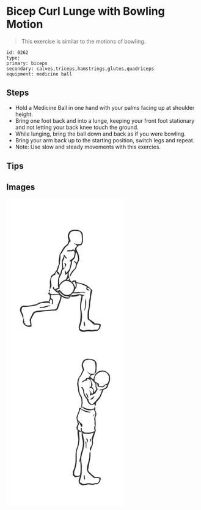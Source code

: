 # Bicep Curl Lunge with Bowling Motion
> This exercise is similar to the motions of bowling.

``` 
id: 0262 
type:  
primary: biceps 
secondary: calves,triceps,hamstrings,glutes,quadriceps 
equipment: medicine ball 
``` 

## Steps

 - Hold a Medicine Ball in one hand with your palms facing up at shoulder height.
 - Bring one foot back and into a lunge, keeping your front foot stationary and not letting your back knee touch the ground.
 - While lunging, bring the ball down and back as if you were bowling.
 - Bring your arm back up to the starting position, switch legs and repeat.
 - Note: Use slow and steady movements with this exercies.

## Tips


## Images

<svg width="233pt" height="400" viewBox="0 0 233 300" xmlns="http://www.w3.org/2000/svg">
  <g fill="#FFF">
    <path d="M0 0h233v300H0V0m130.57 61.65c-4.29.44-7.99 3.57-9.02 7.77-1.94 4.01-.85 8.55.81 12.45-1.36 3.27-1.32 7.73-4.9 9.53-6.5 4.07-8.44 12.02-12.87 17.86-1.04 3.13-.45 6.65-1.5 9.84-1.35 3.78.78 7.92-.96 11.59-1.49 3.54-2.67 7.2-4.07 10.77-.82.84-1.82 1.57-2.35 2.65-1.21 3.57-5.24 4.54-7.5 7.3-1.11 3.11-1.97 6.31-2.73 9.53-.77 3.34.31 6.71.16 10.07-.25 2.23-1.29 4.47-.09 6.64.99-1.93 1.91-3.89 2.94-5.79.61-4.69-1.65-9.16-1.12-13.84 1.26-4.04 4.1-7.99 8.56-8.67.16-2.33 1.15-4.44 2.13-6.52.86 3.3 3.4 5.48 6.23 7.13 1.12-3.36-1.59-5.4-3.89-7.15 1.12-5.36 3.74-10.28 4.74-15.68-.19-5.8 2.02-11.44.75-17.15 5.86-5.45 7.62-14.42 15.09-18.26.96-2.19 2-4.35 3.12-6.47.56-.3 1.69-.89 2.26-1.19-.93-3.76-3.49-7.17-3.1-11.19.75-3.59 2.57-7.6 6.52-8.49 4.71-1.95 9.68-.39 14.39.6 1.63 1.89 3.35 3.97 3.57 6.56.41 5.88 1.59 12.08-1.15 17.61-3.4.79-6.92.99-10.32.09a55.86 55.86 0 0 0-3.33-2.64c.51 2.29 2.41 3.49 4.4 4.37.35.53 1.03 1.6 1.38 2.13-1.37 1.44-2.73 2.89-4.13 4.3.08.99.25 2.98.34 3.98-1-.46-2.99-1.37-3.99-1.83-1.37.69-2.74 1.36-4.12 2.03-2.34-.11-4.7-.1-7.04.01l-.64 1.89c4.31-.12 8.67.25 12.79-1.15 3.27 2.38 1.72 7.35.96 10.74-.85 5.33-7.24 5.98-9.66 10.25 1.04-.14 2.09-.29 3.14-.43.3 4.44-1.04 8.72-2.03 12.99-.76 4.19-4.27 6.86-6.86 9.93-.19-2.08-1.2-3.87-2.84-5.15.15 3.23.77 6.41 1.28 9.6.96-1.8 2.58-2.9 4.48-3.5-.38 4.32-1.37 8.94-4.33 12.26-5.29 1.89-9.97 5.52-12.55 10.59.22-3.84-.25-7.69-.09-11.52.78-4.16 3.75-7.49 4.93-11.51.47-1.92.05-4.17 1.48-5.73 2.94-3.72 7.01-6.76 7.91-11.73-.77-.83-1.53-1.65-2.3-2.47-.63.07-1.89.2-2.51.26.42.2 1.28.59 1.7.78.53 2.44.57 4.94-.04 7.37-.79.37-2.38 1.11-3.17 1.48-.15-3.51-.2-7.03-.53-10.52-.81-4.65 4.4-8.13 2.61-12.92 1.68 1.79 2.69 4.76 5.52 5a23.688 23.688 0 0 0-6.59-8.64c.98 3.97-1.35 7.22-2.93 10.61-.65 5.61.02 11.29-.18 16.93-.85 2-2.05 3.88-2.47 6.05-1.01 5.89-5.37 10.7-5.51 16.81-.02 5.02-.79 10.12.42 15.07-2.26.85-4.55 1.7-6.6 3-.82-1.6-1.56-3.27-2.66-4.71-2.09-.41-.82 2.49-1.08 3.67 3.37 2.55 6.03 5.88 9.21 8.65-.03-.99-.09-2.99-.11-3.99.82 2 1.58 4.03 2.43 6.03-4.64-.33-9.29-.52-13.93-.09-1.48-.74-2.95-1.48-4.44-2.19.06-.64.18-1.93.25-2.58-1.7.83-2.65 2.26-2.85 4.29.68.3 2.04.91 2.72 1.21 1.84 4.54.18 9.22-1.98 13.29-5.35-.83-10.61.62-15.81 1.71-4.27.81-7.66 4-12 4.56-4.95.84-9.87 2.27-14.93 2.01-2.89.09-5.99-.91-8.66.61-3.54 1.09-5.02 5.13-4.7 8.53.5 5.29 5.13 9.27 5.06 14.68 1.01.36 1.66-.46 1.66-1.46.85-4.23-2.74-7.32-3.53-11.2-.79-3.02.8-5.92 1.78-8.69 9.12.44 18.06-1.38 26.97-3.06 4.38-1.74 8.36-5.04 13.38-4.58 4.65.34 9.93-1.88 13.96 1.3-.44-1.26-.94-2.5-1.45-3.72.9-1.76 1.78-3.53 2.63-5.31.91.94 1.83 1.88 2.75 2.82-.26 2.38-.53 4.77-.73 7.16.5-.12 1.52-.36 2.03-.48.17-2.43.58-4.85.53-7.28-.8-1.89-2.49-3.33-4.4-4.03-.05-1.92-.09-3.85-.12-5.77 5.59.01 11.19-.08 16.78-.21l2.51 1.91c-.99 5.61-2.81 11.04-5.27 16.17-1.37 3.69-1.34 9.03-6.19 9.9-8.64-.04-17.16 1.81-25.82 1.87-5.32.61-11.12.33-15.79 3.38-2.62 2.68-3.65 6.41-5.29 9.69-1 2.22-2.79 4.34-2.38 6.95.48 2.92 1.31 5.79 1.55 8.76-3.35 1.7-6.9.97-9.93-1-.14-.6-.43-1.81-.57-2.41l-2.41-1.65 1.64-1.56c-.39-.43-1.17-1.3-1.56-1.74a161.5 161.5 0 0 0-.31-7.29c-.73 3.67-2.02 7.25-1.46 11.06 2.67 6.29 10.18 9.76 16.64 7.28-.01-3.03.01-6.08-.75-9.03-1.4-5.04 2.54-9.3 4.57-13.54 1.36-3.56 5.25-5.62 8.93-5.69 6.74-.08 13.29-2.26 20.06-1.62 4.94-1.61 10.11-.67 15.16-1.27 1.94-1.29 4.14-2.84 4.67-5.26 2.01-7.44 5.57-14.44 6.72-22.12 2.93 2.51 6.46 4.1 10.37 4.11 3.09.88 5.91-1.48 6.45-4.44 6.31 2.05 12.84-.05 18.78-2.29 1.11.49 2.22.98 3.34 1.46-1.81 8.31-3.53 16.86-2.79 25.39 1.55 8.16.72 16.51 0 24.7-.63 3.75-2.36 7.24-2.8 11.04.25 2.35.2 5.26 2.4 6.76 3.36 3.07 8.29 2.58 12.38 1.62 4.98-1.23 10.13 1.01 15.07-.48 2.28-.73 4.71-.45 7.05-.76 3.79-2.95 7.11-7.49 6.29-12.55-4.04-2.48-9.14-1.25-13.53-2.53l1.22-1.07c-3.7-1.99-6.66-5.05-10.41-6.96-.54-7.38-.37-14.87 1.26-22.11.85-5.92.47-12 2.38-17.74-.34-5.49 1.54-10.64 2.66-15.94-2.67-3.62-6.23-6.4-9.72-9.18-6.37-4.41-14.26-5.44-21.67-6.96l-.93-3.45c-2.38.28-5.69-.61-7.2 1.76.31 1.53 2.71 1.1 3.89 1.68.24-.58.72-1.72.96-2.29.91 2.67 1.66 5.4 2.3 8.15-.4 1.42-1.2 4.27-1.59 5.69.39-5.93-4.51-9.84-6.85-14.71l.43 3.66c-.98-1.73-1.64-4.03-3.94-4.32l.52-3.99c-.68.32-2.05.97-2.73 1.3.17.5.51 1.51.69 2.01l-3.95-.15c1.17-1.61 2.18-3.47 4.12-4.27 1.74-.62.35-2.33-.54-2.99.08-2.92-1.13-6.27.77-8.83 2.76-3.97 2.97-8.92 4.64-13.33 1.03-2.44.78-5.12.84-7.7 1.76-1.35 3.71-2.66 4.7-4.73 2.42-3.67 2.01-8.24 3.11-12.34 3.04 3.17 3.2 7.63 3.98 11.69.68 3.27-1.15 6.28-2.8 8.93-1.83-1.36-3.35-3.54-5.88-3.48 1.29 1.96 2.98 3.59 4.83 5.02-.81 3.71-.29 8.24-3.56 10.88-3.9 3.39-6.96 7.68-8.81 12.51.52.61 1.05 1.22 1.58 1.82 1.83-5.48 5.58-9.89 9.45-14.04 2.33-2.26 2.24-5.67 3.27-8.54 1.27-4.05 4.73-7.49 4.28-11.98-.34-3.67-.32-7.55-2.15-10.86-1.43-2.54-2.23-5.35-3.39-8.01.41-3.4 2.91-5.5 5.61-7.23 1.42-.14 2.84-.31 4.26-.49 1.48-2.62 3.18-5.31 3.25-8.42-.01-2.64-.34-5.28-.36-7.92-.3-3.49-.06-7.65-3.2-9.97-4.35-4.37-10.81-3.65-16.41-3.37M84.55 178.14c-1.35.77-2.19 3.77-.56 4.57 1.29-.76 2.04-3.79.56-4.57m-19.28 34.3c.06.45.19 1.34.25 1.79 7.41.41 14.85-1.79 21.35-5.2-7.39 0-14.14 4.01-21.6 3.41z"/>
    <path d="M115.58 161.72c6.99-1.47 14.57 3.46 16.52 10.26 2.25 8.67-6.04 18.56-15.16 16.65-5.79-.56-8.47-6.63-12.69-9.49-.47.25-1.4.77-1.87 1.03-1.33.06-2.67.13-4 .2 0-.38-.01-1.14-.02-1.52 1.23-.64 2.46-1.29 3.69-1.93.44.02 1.32.07 1.76.09.8-1.92.68-4.01.78-6.04 3.06-3.67 6.01-8.1 10.99-9.25z"/>
    <path d="M137.51 165.37c7.4 1.14 14.32 4.06 20.86 7.63-.6.68-1.18 1.38-1.73 2.1.46 1.36.91 2.72 1.37 4.08 1.85.62 3.83 1.42 5.71.4-1.74-1.09-3.51-2.12-5.25-3.19.56-.76 1.13-1.5 1.73-2.22 2.04 1.23 3.88 2.76 5.6 4.41-.53 4.87-2.08 9.61-1.94 14.53-.04 2.68-1.47 5.12-1.47 7.81 0 6.17-.14 12.49-2.42 18.3-.62 5.78-1.16 11.7-.09 17.47 4.18 2.17 6.97 6.08 10.51 9.04 3.59 2.25 8.07.49 11.97 1.71.74 3.65-.71 7.16-3.73 9.31-2.14.05-4.35-.4-6.42.38-3.65 1.19-7.43-.55-11.16-.23-4.32-.09-8.96 2.51-13.06.23-1.31-.81-3-1.48-3.73-2.9-.26-2.58.99-4.9 1.73-7.28 3.3-9.55 3.22-19.95 1.09-29.74-2.06-9.05 2.43-17.7 2.74-26.67 1.38-.46 2.76-.93 4.14-1.39-4.98-.51-10.02-3.01-15-1.25-4.43 1.73-9.27.91-13.84 1.96 1.94-1.52 3.85-3.1 5.76-4.67 4.85 1.07 9.82.37 14.57-.81 3.42-1.13 6.89.45 10.36.4-4.1-2.84-9.3-.69-13.9-1.62-3.31.5-6.66.63-10 .58 1.05-2.24 2.83-4.22 3.31-6.65.61-.72 1.25-1.42 1.9-2.1 1.12-3.14 1.44-6.4.39-9.62m18.29 29.8c-.98 3.87-1.24 7.87-1.04 11.84.3 4.76-1.5 9.29-1.59 14.02 3.37-8.12 4.67-17.24 2.63-25.86m-3.52 45.38c-.64 3.04-.64 6.23.86 9.03.42-.12 1.27-.35 1.7-.47-1.11-2.79.4-6.79-2.56-8.56zM103.67 181.95c3.03 2.75 5.41 6.31 9.11 8.26 3.66 1.49 8.22.43 11.4 3.15-6.01 1.53-12.02-1.26-16.68-4.88-2.02-1.65-3.12-4.08-3.83-6.53z"/>
  </g>
  <g fill="#333">
    <path d="M130.57 61.65c5.6-.28 12.06-1 16.41 3.37 3.14 2.32 2.9 6.48 3.2 9.97.02 2.64.35 5.28.36 7.92-.07 3.11-1.77 5.8-3.25 8.42-1.42.18-2.84.35-4.26.49-2.7 1.73-5.2 3.83-5.61 7.23 1.16 2.66 1.96 5.47 3.39 8.01 1.83 3.31 1.81 7.19 2.15 10.86.45 4.49-3.01 7.93-4.28 11.98-1.03 2.87-.94 6.28-3.27 8.54-3.87 4.15-7.62 8.56-9.45 14.04-.53-.6-1.06-1.21-1.58-1.82 1.85-4.83 4.91-9.12 8.81-12.51 3.27-2.64 2.75-7.17 3.56-10.88-1.85-1.43-3.54-3.06-4.83-5.02 2.53-.06 4.05 2.12 5.88 3.48 1.65-2.65 3.48-5.66 2.8-8.93-.78-4.06-.94-8.52-3.98-11.69-1.1 4.1-.69 8.67-3.11 12.34-.99 2.07-2.94 3.38-4.7 4.73-.06 2.58.19 5.26-.84 7.7-1.67 4.41-1.88 9.36-4.64 13.33-1.9 2.56-.69 5.91-.77 8.83.89.66 2.28 2.37.54 2.99-1.94.8-2.95 2.66-4.12 4.27l3.95.15c-.18-.5-.52-1.51-.69-2.01.68-.33 2.05-.98 2.73-1.3l-.52 3.99c2.3.29 2.96 2.59 3.94 4.32l-.43-3.66c2.34 4.87 7.24 8.78 6.85 14.71.39-1.42 1.19-4.27 1.59-5.69-.64-2.75-1.39-5.48-2.3-8.15-.24.57-.72 1.71-.96 2.29-1.18-.58-3.58-.15-3.89-1.68 1.51-2.37 4.82-1.48 7.2-1.76l.93 3.45c7.41 1.52 15.3 2.55 21.67 6.96 3.49 2.78 7.05 5.56 9.72 9.18-1.12 5.3-3 10.45-2.66 15.94-1.91 5.74-1.53 11.82-2.38 17.74-1.63 7.24-1.8 14.73-1.26 22.11 3.75 1.91 6.71 4.97 10.41 6.96l-1.22 1.07c4.39 1.28 9.49.05 13.53 2.53.82 5.06-2.5 9.6-6.29 12.55-2.34.31-4.77.03-7.05.76-4.94 1.49-10.09-.75-15.07.48-4.09.96-9.02 1.45-12.38-1.62-2.2-1.5-2.15-4.41-2.4-6.76.44-3.8 2.17-7.29 2.8-11.04.72-8.19 1.55-16.54 0-24.7-.74-8.53.98-17.08 2.79-25.39-1.12-.48-2.23-.97-3.34-1.46-5.94 2.24-12.47 4.34-18.78 2.29-.54 2.96-3.36 5.32-6.45 4.44-3.91-.01-7.44-1.6-10.37-4.11-1.15 7.68-4.71 14.68-6.72 22.12-.53 2.42-2.73 3.97-4.67 5.26-5.05.6-10.22-.34-15.16 1.27-6.77-.64-13.32 1.54-20.06 1.62-3.68.07-7.57 2.13-8.93 5.69-2.03 4.24-5.97 8.5-4.57 13.54.76 2.95.74 6 .75 9.03-6.46 2.48-13.97-.99-16.64-7.28-.56-3.81.73-7.39 1.46-11.06.16 2.43.26 4.86.31 7.29.39.44 1.17 1.31 1.56 1.74l-1.64 1.56 2.41 1.65c.14.6.43 1.81.57 2.41 3.03 1.97 6.58 2.7 9.93 1-.24-2.97-1.07-5.84-1.55-8.76-.41-2.61 1.38-4.73 2.38-6.95 1.64-3.28 2.67-7.01 5.29-9.69 4.67-3.05 10.47-2.77 15.79-3.38 8.66-.06 17.18-1.91 25.82-1.87 4.85-.87 4.82-6.21 6.19-9.9 2.46-5.13 4.28-10.56 5.27-16.17l-2.51-1.91c-5.59.13-11.19.22-16.78.21.03 1.92.07 3.85.12 5.77 1.91.7 3.6 2.14 4.4 4.03.05 2.43-.36 4.85-.53 7.28-.51.12-1.53.36-2.03.48.2-2.39.47-4.78.73-7.16-.92-.94-1.84-1.88-2.75-2.82-.85 1.78-1.73 3.55-2.63 5.31.51 1.22 1.01 2.46 1.45 3.72-4.03-3.18-9.31-.96-13.96-1.3-5.02-.46-9 2.84-13.38 4.58-8.91 1.68-17.85 3.5-26.97 3.06-.98 2.77-2.57 5.67-1.78 8.69.79 3.88 4.38 6.97 3.53 11.2 0 1-.65 1.82-1.66 1.46.07-5.41-4.56-9.39-5.06-14.68-.32-3.4 1.16-7.44 4.7-8.53 2.67-1.52 5.77-.52 8.66-.61 5.06.26 9.98-1.17 14.93-2.01 4.34-.56 7.73-3.75 12-4.56 5.2-1.09 10.46-2.54 15.81-1.71 2.16-4.07 3.82-8.75 1.98-13.29-.68-.3-2.04-.91-2.72-1.21.2-2.03 1.15-3.46 2.85-4.29-.07.65-.19 1.94-.25 2.58 1.49.71 2.96 1.45 4.44 2.19 4.64-.43 9.29-.24 13.93.09-.85-2-1.61-4.03-2.43-6.03.02 1 .08 3 .11 3.99-3.18-2.77-5.84-6.1-9.21-8.65.26-1.18-1.01-4.08 1.08-3.67 1.1 1.44 1.84 3.11 2.66 4.71 2.05-1.3 4.34-2.15 6.6-3-1.21-4.95-.44-10.05-.42-15.07.14-6.11 4.5-10.92 5.51-16.81.42-2.17 1.62-4.05 2.47-6.05.2-5.64-.47-11.32.18-16.93 1.58-3.39 3.91-6.64 2.93-10.61 2.83 2.33 5.1 5.29 6.59 8.64-2.83-.24-3.84-3.21-5.52-5 1.79 4.79-3.42 8.27-2.61 12.92.33 3.49.38 7.01.53 10.52.79-.37 2.38-1.11 3.17-1.48.61-2.43.57-4.93.04-7.37-.42-.19-1.28-.58-1.7-.78.62-.06 1.88-.19 2.51-.26.77.82 1.53 1.64 2.3 2.47-.9 4.97-4.97 8.01-7.91 11.73-1.43 1.56-1.01 3.81-1.48 5.73-1.18 4.02-4.15 7.35-4.93 11.51-.16 3.83.31 7.68.09 11.52 2.58-5.07 7.26-8.7 12.55-10.59 2.96-3.32 3.95-7.94 4.33-12.26-1.9.6-3.52 1.7-4.48 3.5-.51-3.19-1.13-6.37-1.28-9.6 1.64 1.28 2.65 3.07 2.84 5.15 2.59-3.07 6.1-5.74 6.86-9.93.99-4.27 2.33-8.55 2.03-12.99-1.05.14-2.1.29-3.14.43 2.42-4.27 8.81-4.92 9.66-10.25.76-3.39 2.31-8.36-.96-10.74-4.12 1.4-8.48 1.03-12.79 1.15l.64-1.89c2.34-.11 4.7-.12 7.04-.01 1.38-.67 2.75-1.34 4.12-2.03 1 .46 2.99 1.37 3.99 1.83-.09-1-.26-2.99-.34-3.98 1.4-1.41 2.76-2.86 4.13-4.3-.35-.53-1.03-1.6-1.38-2.13-1.99-.88-3.89-2.08-4.4-4.37 1.14.83 2.25 1.72 3.33 2.64 3.4.9 6.92.7 10.32-.09 2.74-5.53 1.56-11.73 1.15-17.61-.22-2.59-1.94-4.67-3.57-6.56-4.71-.99-9.68-2.55-14.39-.6-3.95.89-5.77 4.9-6.52 8.49-.39 4.02 2.17 7.43 3.1 11.19-.57.3-1.7.89-2.26 1.19a98.578 98.578 0 0 0-3.12 6.47c-7.47 3.84-9.23 12.81-15.09 18.26 1.27 5.71-.94 11.35-.75 17.15-1 5.4-3.62 10.32-4.74 15.68 2.3 1.75 5.01 3.79 3.89 7.15-2.83-1.65-5.37-3.83-6.23-7.13-.98 2.08-1.97 4.19-2.13 6.52-4.46.68-7.3 4.63-8.56 8.67-.53 4.68 1.73 9.15 1.12 13.84-1.03 1.9-1.95 3.86-2.94 5.79-1.2-2.17-.16-4.41.09-6.64.15-3.36-.93-6.73-.16-10.07.76-3.22 1.62-6.42 2.73-9.53 2.26-2.76 6.29-3.73 7.5-7.3.53-1.08 1.53-1.81 2.35-2.65 1.4-3.57 2.58-7.23 4.07-10.77 1.74-3.67-.39-7.81.96-11.59 1.05-3.19.46-6.71 1.5-9.84 4.43-5.84 6.37-13.79 12.87-17.86 3.58-1.8 3.54-6.26 4.9-9.53-1.66-3.9-2.75-8.44-.81-12.45 1.03-4.2 4.73-7.33 9.02-7.77m-14.99 100.07c-4.98 1.15-7.93 5.58-10.99 9.25-.1 2.03.02 4.12-.78 6.04-.44-.02-1.32-.07-1.76-.09-1.23.64-2.46 1.29-3.69 1.93.01.38.02 1.14.02 1.52 1.33-.07 2.67-.14 4-.2.47-.26 1.4-.78 1.87-1.03 4.22 2.86 6.9 8.93 12.69 9.49 9.12 1.91 17.41-7.98 15.16-16.65-1.95-6.8-9.53-11.73-16.52-10.26m21.93 3.65c1.05 3.22.73 6.48-.39 9.62-.65.68-1.29 1.38-1.9 2.1-.48 2.43-2.26 4.41-3.31 6.65 3.34.05 6.69-.08 10-.58 4.6.93 9.8-1.22 13.9 1.62-3.47.05-6.94-1.53-10.36-.4-4.75 1.18-9.72 1.88-14.57.81-1.91 1.57-3.82 3.15-5.76 4.67 4.57-1.05 9.41-.23 13.84-1.96 4.98-1.76 10.02.74 15 1.25-1.38.46-2.76.93-4.14 1.39-.31 8.97-4.8 17.62-2.74 26.67 2.13 9.79 2.21 20.19-1.09 29.74-.74 2.38-1.99 4.7-1.73 7.28.73 1.42 2.42 2.09 3.73 2.9 4.1 2.28 8.74-.32 13.06-.23 3.73-.32 7.51 1.42 11.16.23 2.07-.78 4.28-.33 6.42-.38 3.02-2.15 4.47-5.66 3.73-9.31-3.9-1.22-8.38.54-11.97-1.71-3.54-2.96-6.33-6.87-10.51-9.04-1.07-5.77-.53-11.69.09-17.47 2.28-5.81 2.42-12.13 2.42-18.3 0-2.69 1.43-5.13 1.47-7.81-.14-4.92 1.41-9.66 1.94-14.53-1.72-1.65-3.56-3.18-5.6-4.41-.6.72-1.17 1.46-1.73 2.22 1.74 1.07 3.51 2.1 5.25 3.19-1.88 1.02-3.86.22-5.71-.4-.46-1.36-.91-2.72-1.37-4.08.55-.72 1.13-1.42 1.73-2.1-6.54-3.57-13.46-6.49-20.86-7.63m-33.84 16.58c.71 2.45 1.81 4.88 3.83 6.53 4.66 3.62 10.67 6.41 16.68 4.88-3.18-2.72-7.74-1.66-11.4-3.15-3.7-1.95-6.08-5.51-9.11-8.26z"/>
    <path d="M84.55 178.14c1.48.78.73 3.81-.56 4.57-1.63-.8-.79-3.8.56-4.57zM155.8 195.17c2.04 8.62.74 17.74-2.63 25.86.09-4.73 1.89-9.26 1.59-14.02-.2-3.97.06-7.97 1.04-11.84zM65.27 212.44c7.46.6 14.21-3.41 21.6-3.41-6.5 3.41-13.94 5.61-21.35 5.2-.06-.45-.19-1.34-.25-1.79zM152.28 240.55c2.96 1.77 1.45 5.77 2.56 8.56-.43.12-1.28.35-1.7.47-1.5-2.8-1.5-5.99-.86-9.03z"/>
  </g>
</svg>

<svg width="233pt" height="400" viewBox="0 0 233 300" xmlns="http://www.w3.org/2000/svg">
  <g fill="#FFF">
    <path d="M0 0h233v300H0V0m152.82 15.69c-2.35 1.58-3.12 4.44-4.28 6.87-1.82 4.45.48 9.06 1.75 13.33-2.69 3.95-3.48 8.94-6.82 12.46-3.03 3.64-3.55 8.38-4.21 12.87-1.16 4.07 1.8 7.78 1.49 11.85-.16 6.41 3.1 12.09 6.02 17.55 1.19 6.39 1.01 12.83-.29 19.18-1.21.02-2.41.03-3.61.04.52 6.9-4.37 12.58-5.25 19.2.45 4.07 1.85 7.97 2.82 11.95-1.11 2.61-2.93 5.12-2.83 8.07-.03 1.95 1.38 3.41 2.33 4.97-1.08 6.17 1.44 12.35 1.33 18.58-.67 3.96-.23 8.15-1.82 11.93-2.6 6.48-3.96 13.49-3.65 20.47.2 9.22-.52 18.79-4.5 27.24-1.23 2.87-.59 6.06-1.03 9.08 1.37 1.61 3.06 2.88 4.94 3.85 3.02-.44 6.07-.75 8.95-1.82-.55 2.91-1.71 5.67-2.32 8.57.09 2.59.65 5.57 3.11 6.98 4.7 3.55 10.83 1.31 16.01.29 4.41.57 9.12 2.02 13.25-.47 1.52.11 3.17.88 4.65.22 3.63-2.91 6.87-7.23 6.32-12.15-3.17-2.41-7.58-1.92-11.35-2.05-3.59-2.91-7.15-5.88-10.54-9.02-1.47-1.22-2.17-3.01-2.84-4.73 1.13-4.97 1.53-10.08 2.7-15.05 1.55-6.77 2.79-13.89 1.74-20.77-.22-.04-.66-.13-.87-.17-1.91 4.54-.43 9.54-1.71 14.2-1.27 7.83-5.73 15.58-3.37 23.66 1.06 4.23 5.12 6.31 7.9 9.29 1.86 1.76 3.49 4.17 6.24 4.53 3.04.37 6.18-.42 9.17.58 1.26 3.76-.51 7.27-3.51 9.57-3.02-.31-5.97-.09-8.78 1.13-4.45-.21-9.02-2.04-13.37-.16-4.4 1.8-9.1-.17-12.39-3.21.71-6.32 3.73-12.16 3.81-18.56.12-4.66.31-9.33.13-13.98-.61-5.37-1.6-10.78-.92-16.19.7-3.71 1.49-7.41 2.82-10.95 1.75-4.78 2-9.89 2.93-14.84.36-5.79-1.36-11.44-2.36-17.09-.32-2.29-1.57-4.29-2.68-6.26-.22 4.76-.02 9.55 1.15 14.18 2.38 8.34.67 17.19-2.1 25.21-2.12 6.22-1.65 13.07-4.88 18.95l1.62.34c.24-.88.73-2.62.98-3.49 1.14 9.56 1.76 19.4-.08 28.91-3.21 2.62-8.72 3.21-11.22-.76-.36.57-1.08 1.7-1.44 2.26.31-.59.93-1.77 1.23-2.36-.01-2.45-.28-4.99.74-7.29 2.55-6.23 3.78-12.92 4.25-19.62.05-5.72-.29-11.45-.05-17.17.56-4.52 2.65-8.64 3.85-12.98.76-3.9.9-7.9 1.74-11.79-.32-5.01-.84-10.02-1.21-15.04 1.58.52 3.17.98 4.78 1.39-1.28-3.42-5.64-3.63-7.19-6.74-.37-3.39 1.24-6.64 2.63-9.65-.56-1.84-1.12-3.67-1.68-5.5 1.49 2.24 3.36 4.32 4.05 6.98.64 1.73 1.67 4.75 4.08 4-.02-1.88-.27-3.75-.56-5.61-2.49-1.22-4.42-3.2-5.84-5.56-2.17-.76-2.75-3.18-3.43-5.1.96-6.59 4.4-12.44 6.1-18.83 5.48 4.33 12.1 7.88 19.32 7.25l-.04-1.83c-6.6.53-12.22-3.39-18.23-5.34l2.45-.75c-.69.15-2.06.45-2.74.59.45-.89 1.34-2.68 1.79-3.58 6.23 5.99 15.98 8.55 24.04 4.9.22 2.15 1.44 3.88 2.67 5.57.32 2.98-.25 6.09-1.44 8.86-1.79 3.86.55 8.01-.27 11.99-.47 2.28 1.08 4.57.05 6.79-1.29 2.85-.39 5.89.51 8.7-5.92 3.76-13.26 3.57-19.98 3.04-1.85-1.09-3.72-2.2-5.41-3.54-.15-1.9-.11-3.8-.14-5.69-2.63-.13-1.72 2.63-1.82 4.36-.1 3.18 3.1 4.88 4.85 7.11 6.87.4 14.14 1.4 20.39-2.29-1.3 3.89-2.63 7.79-4.11 11.62.07.47.2 1.4.27 1.86.21 3.74 1.46 7.74-.34 11.29-.9 2.35-2.66 4.31-3.34 6.73.32 1.19-.29 4.11 1.28 4.26.19-.17.56-.52.75-.7.55-5.43 4.54-10.05 4.09-15.64 0-2.25-.79-4.59.19-6.73 1.62-4.01 2.63-8.22 3.53-12.44 2.32-2.53 1.57-5.86.88-8.86 1.12-6.29.67-12.75.05-19.08-.18-3.16 2.53-5.79 1.86-8.97.01-2.33-1.22-4.32-2.16-6.36.07-2.24.97-4.55-.2-6.67-.46-.41-1.38-1.22-1.85-1.63l.6.89c1.15 4.1-3.3 4.63-6.09 5.41-6.62.02-12.73-2.91-18.7-5.44.23-2.43 1.21-4.7 1.47-7.1-.19-3.98-.49-8-1.47-11.87-4.73-5.84-5.49-13.64-6.13-20.86-.85-4.74-.66-9.62.7-14.24.56-3.34 3.86-5.12 5.06-8.14 1.48-3.37 3.61-6.48 4.72-9.99-.84-4.55-3.87-9.64-.69-13.99 1.57-4.63 6.88-5.8 11.22-5.6 2.97-.17 5.61 1.46 8.27 2.52 3.1 1.24 2.9 5.12 3.52 7.87.21 5.13.78 10.54-1.58 15.3l-.98-.35c.72.72 1.45 1.42 2.21 2.11 1.62-3.05 2.85-6.41 2.45-9.91.14-5.49 1.78-12.62-3.72-16.15-3.74-3.23-8.79-2.31-13.27-3.3-2.39.63-5.13.61-7.12 2.25m27.68 22.96c-5.68 2.93-8.34 9.34-9.5 15.29-2.53-1.43-5.12-2.93-6.08-5.87.81-.85 1.63-1.7 2.45-2.55 2.49-.41 5.28-.55 6.95-2.79-3.08-.25-6.19.37-9.24-.25-2.65-.21-4.23-2.6-6.35-3.9 1.41 2.93 4.34 4.5 6.77 6.45-1.28 1.68-2.43 3.45-3.52 5.26.55.53 1.64 1.59 2.19 2.12-.64-.45-1.92-1.36-2.56-1.81-1.55.17-3.08.47-4.58.85-1.48 4.6-7.69 4.02-9.23 8.54 3.68-1.37 6.83-4.14 10.93-4.18-.14-.77-.44-2.33-.59-3.1 2.56.59 5.47 1.18 7.18 3.38 1.27 2.97 1.02 6.32 1.02 9.48-.03 2.68-2.57 3.98-4.26 5.63 1.6-.22 3.27-1.01 4.88-.5 1.27.88 2.39 1.99 3.37 3.19.1 2.43-.35 4.84-.23 7.27-.8.21-2.4.64-3.2.85.55-3.39-2.06-5.44-4.53-7.06.9 1.4 1.88 2.75 2.89 4.08-.4 2.23-.88 4.44-1.42 6.64 3.74-1.26 7.42-2.69 10.93-4.5 1.17-2.88 2.94-5.48 4.73-8.01a39.146 39.146 0 0 1-3.17-5.92c.52-1.9.54-3.8.06-5.7 4.08-.1.91 5.68 4.17 6.72 2.14.68 4.41.87 6.63 1.22 2.26.43 4-1.51 5.89-2.41.2-.51.6-1.54.8-2.06 1.07-.23 3.23-.7 4.31-.94-1.22 2.22-1.66 5.42-4.26 6.51-2.54 1.28-4.98 3.2-8 2.89-1.78-.16-3.33.74-4.41 2.1 2.14-.18 4.27-.4 6.42-.5-1.74 3.94-2.87 8.16-4.97 11.94-3.83 4.89-7.9 9.58-12.35 13.93-1.22.74-2.39 1.56-3.54 2.39-.16-.42-.49-1.26-.65-1.68-.5-.2-1.5-.58-1.99-.78-1.58-2.37-3.35-4.77-3.22-7.78-4.11-4.49-8.32-9.65-8.65-16.01.18-2.93-1.73-5.27-2.84-7.82-.84-.13-2.54-.4-3.39-.53 2.28 2.61 4.41 5.56 4.48 9.17.15 6 4.01 10.91 7.44 15.5.96 4.57 3.81 9.17 8.39 10.76 2.39.11 4.53-1.44 6.81-2 .17.96-.35 4.16 1.65 3.36.51-2.2.91-4.43 1.18-6.68 2.33-2.26 4.33-4.82 6.44-7.28 2.41-3.13 3.59-6.95 5.25-10.49 1.31-2.86 1.37-7.15 5.14-7.86 4.85-1.12 6.98-6.01 7.51-10.5 3.62-4.73 3.28-11.01 2.37-16.57-1.71-4.13-5.66-6.63-9.29-8.9-4.35-1.08-9.3-1.1-13.21 1.41m-24.32 42.02c.8 3.03 2 5.96 3.45 8.73.33.09.97.27 1.29.35-.12-3.27-1.71-7.31-4.74-9.08m7.64 12.94c1.79-.22 3.54-.66 5.25-1.22 1.27-1.72 2.64-3.37 3.84-5.14-.49.05-1.47.14-1.96.19-2.28 2.17-4.63 4.25-7.13 6.17m8.57 27.84c-1.18 1.71-2.3 3.47-3.29 5.29 1.47-1.46 4.11-2.81 3.29-5.29m-16.24 48.41c1.8 2.31 2.81 5.01 3.31 7.88 1.47-2.6.4-5.48-.59-8.02-.91.02-1.82.07-2.72.14m8.12 1.11c-.1 2.08.49 4.19 1.63 5.93.18-1.68.29-3.37.33-5.05.45-1.37-1.78-2.83-1.96-.88m-9.49 4.4c.36 2.19 1.13 4.33 1.09 6.57.14 2.43-.68 5.14 1.05 7.22.23-4.34.06-8.69.08-13.04l-2.22-.75m-2.59 65.93c.29 2.82-1.13 7.31 2.4 8.52-.24-2.84-.92-5.64-.92-8.5-.37 0-1.11-.01-1.48-.02z"/>
    <path d="M173.56 57.9c-3.11-10.21 7.3-20.98 17.55-18.81 3.7-.09 6.37 2.84 8.55 5.46 3.05 5.43 2.3 12.77-1.48 17.61-3.3 1-6.37 2.62-8.56 5.36-2.65.05-5.31-.01-7.93-.51-.06-1.51.17-3.08-.24-4.55-2.38-1.96-5.61-2.46-7.89-4.56zM165.12 53.46c4.62 1.14 6.12 6.04 9.73 8.58.68 3.66-.71 7.67 2.16 10.66-1.43 2.28-3.04 4.44-4.89 6.4.13-4.18-1.22-8.48-4.88-10.87.67-1.13 1.34-2.25 2-3.38-.89-3.97-2.85-7.56-4.12-11.39z"/>
  </g>
  <g fill="#333">
    <path d="M152.82 15.69c1.99-1.64 4.73-1.62 7.12-2.25 4.48.99 9.53.07 13.27 3.3 5.5 3.53 3.86 10.66 3.72 16.15.4 3.5-.83 6.86-2.45 9.91-.76-.69-1.49-1.39-2.21-2.11l.98.35c2.36-4.76 1.79-10.17 1.58-15.3-.62-2.75-.42-6.63-3.52-7.87-2.66-1.06-5.3-2.69-8.27-2.52-4.34-.2-9.65.97-11.22 5.6-3.18 4.35-.15 9.44.69 13.99-1.11 3.51-3.24 6.62-4.72 9.99-1.2 3.02-4.5 4.8-5.06 8.14-1.36 4.62-1.55 9.5-.7 14.24.64 7.22 1.4 15.02 6.13 20.86.98 3.87 1.28 7.89 1.47 11.87-.26 2.4-1.24 4.67-1.47 7.1 5.97 2.53 12.08 5.46 18.7 5.44 2.79-.78 7.24-1.31 6.09-5.41l-.6-.89c.47.41 1.39 1.22 1.85 1.63 1.17 2.12.27 4.43.2 6.67.94 2.04 2.17 4.03 2.16 6.36.67 3.18-2.04 5.81-1.86 8.97.62 6.33 1.07 12.79-.05 19.08.69 3 1.44 6.33-.88 8.86-.9 4.22-1.91 8.43-3.53 12.44-.98 2.14-.19 4.48-.19 6.73.45 5.59-3.54 10.21-4.09 15.64-.19.18-.56.53-.75.7-1.57-.15-.96-3.07-1.28-4.26.68-2.42 2.44-4.38 3.34-6.73 1.8-3.55.55-7.55.34-11.29-.07-.46-.2-1.39-.27-1.86 1.48-3.83 2.81-7.73 4.11-11.62-6.25 3.69-13.52 2.69-20.39 2.29-1.75-2.23-4.95-3.93-4.85-7.11.1-1.73-.81-4.49 1.82-4.36.03 1.89-.01 3.79.14 5.69 1.69 1.34 3.56 2.45 5.41 3.54 6.72.53 14.06.72 19.98-3.04-.9-2.81-1.8-5.85-.51-8.7 1.03-2.22-.52-4.51-.05-6.79.82-3.98-1.52-8.13.27-11.99 1.19-2.77 1.76-5.88 1.44-8.86-1.23-1.69-2.45-3.42-2.67-5.57-8.06 3.65-17.81 1.09-24.04-4.9-.45.9-1.34 2.69-1.79 3.58.68-.14 2.05-.44 2.74-.59l-2.45.75c6.01 1.95 11.63 5.87 18.23 5.34l.04 1.83c-7.22.63-13.84-2.92-19.32-7.25-1.7 6.39-5.14 12.24-6.1 18.83.68 1.92 1.26 4.34 3.43 5.1 1.42 2.36 3.35 4.34 5.84 5.56.29 1.86.54 3.73.56 5.61-2.41.75-3.44-2.27-4.08-4-.69-2.66-2.56-4.74-4.05-6.98.56 1.83 1.12 3.66 1.68 5.5-1.39 3.01-3 6.26-2.63 9.65 1.55 3.11 5.91 3.32 7.19 6.74-1.61-.41-3.2-.87-4.78-1.39.37 5.02.89 10.03 1.21 15.04-.84 3.89-.98 7.89-1.74 11.79-1.2 4.34-3.29 8.46-3.85 12.98-.24 5.72.1 11.45.05 17.17-.47 6.7-1.7 13.39-4.25 19.62-1.02 2.3-.75 4.84-.74 7.29-.3.59-.92 1.77-1.23 2.36.36-.56 1.08-1.69 1.44-2.26 2.5 3.97 8.01 3.38 11.22.76 1.84-9.51 1.22-19.35.08-28.91-.25.87-.74 2.61-.98 3.49l-1.62-.34c3.23-5.88 2.76-12.73 4.88-18.95 2.77-8.02 4.48-16.87 2.1-25.21-1.17-4.63-1.37-9.42-1.15-14.18 1.11 1.97 2.36 3.97 2.68 6.26 1 5.65 2.72 11.3 2.36 17.09-.93 4.95-1.18 10.06-2.93 14.84-1.33 3.54-2.12 7.24-2.82 10.95-.68 5.41.31 10.82.92 16.19.18 4.65-.01 9.32-.13 13.98-.08 6.4-3.1 12.24-3.81 18.56 3.29 3.04 7.99 5.01 12.39 3.21 4.35-1.88 8.92-.05 13.37.16 2.81-1.22 5.76-1.44 8.78-1.13 3-2.3 4.77-5.81 3.51-9.57-2.99-1-6.13-.21-9.17-.58-2.75-.36-4.38-2.77-6.24-4.53-2.78-2.98-6.84-5.06-7.9-9.29-2.36-8.08 2.1-15.83 3.37-23.66 1.28-4.66-.2-9.66 1.71-14.2.21.04.65.13.87.17 1.05 6.88-.19 14-1.74 20.77-1.17 4.97-1.57 10.08-2.7 15.05.67 1.72 1.37 3.51 2.84 4.73 3.39 3.14 6.95 6.11 10.54 9.02 3.77.13 8.18-.36 11.35 2.05.55 4.92-2.69 9.24-6.32 12.15-1.48.66-3.13-.11-4.65-.22-4.13 2.49-8.84 1.04-13.25.47-5.18 1.02-11.31 3.26-16.01-.29-2.46-1.41-3.02-4.39-3.11-6.98.61-2.9 1.77-5.66 2.32-8.57-2.88 1.07-5.93 1.38-8.95 1.82-1.88-.97-3.57-2.24-4.94-3.85.44-3.02-.2-6.21 1.03-9.08 3.98-8.45 4.7-18.02 4.5-27.24-.31-6.98 1.05-13.99 3.65-20.47 1.59-3.78 1.15-7.97 1.82-11.93.11-6.23-2.41-12.41-1.33-18.58-.95-1.56-2.36-3.02-2.33-4.97-.1-2.95 1.72-5.46 2.83-8.07-.97-3.98-2.37-7.88-2.82-11.95.88-6.62 5.77-12.3 5.25-19.2 1.2-.01 2.4-.02 3.61-.04 1.3-6.35 1.48-12.79.29-19.18-2.92-5.46-6.18-11.14-6.02-17.55.31-4.07-2.65-7.78-1.49-11.85.66-4.49 1.18-9.23 4.21-12.87 3.34-3.52 4.13-8.51 6.82-12.46-1.27-4.27-3.57-8.88-1.75-13.33 1.16-2.43 1.93-5.29 4.28-6.87z"/>
    <path d="M180.5 38.65c3.91-2.51 8.86-2.49 13.21-1.41 3.63 2.27 7.58 4.77 9.29 8.9.91 5.56 1.25 11.84-2.37 16.57-.53 4.49-2.66 9.38-7.51 10.5-3.77.71-3.83 5-5.14 7.86-1.66 3.54-2.84 7.36-5.25 10.49-2.11 2.46-4.11 5.02-6.44 7.28-.27 2.25-.67 4.48-1.18 6.68-2 .8-1.48-2.4-1.65-3.36-2.28.56-4.42 2.11-6.81 2-4.58-1.59-7.43-6.19-8.39-10.76-3.43-4.59-7.29-9.5-7.44-15.5-.07-3.61-2.2-6.56-4.48-9.17.85.13 2.55.4 3.39.53 1.11 2.55 3.02 4.89 2.84 7.82.33 6.36 4.54 11.52 8.65 16.01-.13 3.01 1.64 5.41 3.22 7.78.49.2 1.49.58 1.99.78.16.42.49 1.26.65 1.68 1.15-.83 2.32-1.65 3.54-2.39 4.45-4.35 8.52-9.04 12.35-13.93 2.1-3.78 3.23-8 4.97-11.94-2.15.1-4.28.32-6.42.5 1.08-1.36 2.63-2.26 4.41-2.1 3.02.31 5.46-1.61 8-2.89 2.6-1.09 3.04-4.29 4.26-6.51-1.08.24-3.24.71-4.31.94-.2.52-.6 1.55-.8 2.06-1.89.9-3.63 2.84-5.89 2.41-2.22-.35-4.49-.54-6.63-1.22-3.26-1.04-.09-6.82-4.17-6.72.48 1.9.46 3.8-.06 5.7.89 2.06 1.94 4.04 3.17 5.92-1.79 2.53-3.56 5.13-4.73 8.01-3.51 1.81-7.19 3.24-10.93 4.5.54-2.2 1.02-4.41 1.42-6.64-1.01-1.33-1.99-2.68-2.89-4.08 2.47 1.62 5.08 3.67 4.53 7.06.8-.21 2.4-.64 3.2-.85-.12-2.43.33-4.84.23-7.27-.98-1.2-2.1-2.31-3.37-3.19-1.61-.51-3.28.28-4.88.5 1.69-1.65 4.23-2.95 4.26-5.63 0-3.16.25-6.51-1.02-9.48-1.71-2.2-4.62-2.79-7.18-3.38.15.77.45 2.33.59 3.1-4.1.04-7.25 2.81-10.93 4.18 1.54-4.52 7.75-3.94 9.23-8.54 1.5-.38 3.03-.68 4.58-.85.64.45 1.92 1.36 2.56 1.81-.55-.53-1.64-1.59-2.19-2.12 1.09-1.81 2.24-3.58 3.52-5.26-2.43-1.95-5.36-3.52-6.77-6.45 2.12 1.3 3.7 3.69 6.35 3.9 3.05.62 6.16 0 9.24.25-1.67 2.24-4.46 2.38-6.95 2.79-.82.85-1.64 1.7-2.45 2.55.96 2.94 3.55 4.44 6.08 5.87 1.16-5.95 3.82-12.36 9.5-15.29m-6.94 19.25c2.28 2.1 5.51 2.6 7.89 4.56.41 1.47.18 3.04.24 4.55 2.62.5 5.28.56 7.93.51 2.19-2.74 5.26-4.36 8.56-5.36 3.78-4.84 4.53-12.18 1.48-17.61-2.18-2.62-4.85-5.55-8.55-5.46-10.25-2.17-20.66 8.6-17.55 18.81m-8.44-4.44c1.27 3.83 3.23 7.42 4.12 11.39-.66 1.13-1.33 2.25-2 3.38 3.66 2.39 5.01 6.69 4.88 10.87 1.85-1.96 3.46-4.12 4.89-6.4-2.87-2.99-1.48-7-2.16-10.66-3.61-2.54-5.11-7.44-9.73-8.58z"/>
    <path d="M156.18 80.67c3.03 1.77 4.62 5.81 4.74 9.08-.32-.08-.96-.26-1.29-.35-1.45-2.77-2.65-5.7-3.45-8.73zM163.82 93.61c2.5-1.92 4.85-4 7.13-6.17.49-.05 1.47-.14 1.96-.19-1.2 1.77-2.57 3.42-3.84 5.14-1.71.56-3.46 1-5.25 1.22zM172.39 121.45c.82 2.48-1.82 3.83-3.29 5.29.99-1.82 2.11-3.58 3.29-5.29zM156.15 169.86c.9-.07 1.81-.12 2.72-.14.99 2.54 2.06 5.42.59 8.02-.5-2.87-1.51-5.57-3.31-7.88zM164.27 170.97c.18-1.95 2.41-.49 1.96.88-.04 1.68-.15 3.37-.33 5.05a10.046 10.046 0 0 1-1.63-5.93zM154.78 175.37l2.22.75c-.02 4.35.15 8.7-.08 13.04-1.73-2.08-.91-4.79-1.05-7.22.04-2.24-.73-4.38-1.09-6.57zM152.19 241.3c.37.01 1.11.02 1.48.02 0 2.86.68 5.66.92 8.5-3.53-1.21-2.11-5.7-2.4-8.52z"/>
  </g>
</svg>
